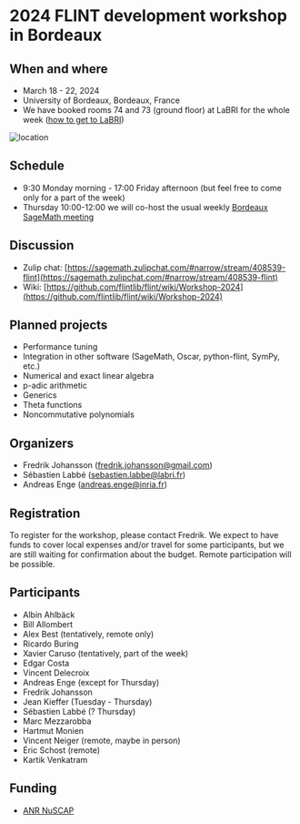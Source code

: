 # 2024 FLINT development workshop in Bordeaux

## When and where

* March 18 - 22, 2024
* University of Bordeaux, Bordeaux, France
* We have booked rooms 74 and 73 (ground floor) at LaBRI for the whole week ([how to get to LaBRI](https://www.labri.fr/en/presentation/coming-labri))

![location](https://github.com/flintlib/flintlib.github.io/assets/368838/a2469343-f13b-4cf0-823d-a9d48fdcad0e)

## Schedule

* 9:30 Monday morning - 17:00 Friday afternoon (but feel free to come only for a part of the week)
* Thursday 10:00-12:00 we will co-host the usual weekly [Bordeaux SageMath meeting](https://wiki.sagemath.org/thursdaysbdx)

## Discussion

* Zulip chat: [https://sagemath.zulipchat.com/#narrow/stream/408539-flint](https://sagemath.zulipchat.com/#narrow/stream/408539-flint)
* Wiki: [https://github.com/flintlib/flint/wiki/Workshop-2024](https://github.com/flintlib/flint/wiki/Workshop-2024)

## Planned projects

* Performance tuning
* Integration in other software (SageMath, Oscar, python-flint, SymPy, etc.)
* Numerical and exact linear algebra
* p-adic arithmetic
* Generics
* Theta functions
* Noncommutative polynomials

## Organizers

* Fredrik Johansson (<fredrik.johansson@gmail.com>)
* Sébastien Labbé (<sebastien.labbe@labri.fr>)
* Andreas Enge (<andreas.enge@inria.fr>)

## Registration

To register for the workshop, please contact Fredrik. We expect to have funds to cover local expenses and/or travel for some participants, but we are still waiting for confirmation about the budget. Remote participation will be possible.

## Participants

* Albin Ahlbäck
* Bill Allombert
* Alex Best (tentatively, remote only)
* Ricardo Buring
* Xavier Caruso (tentatively, part of the week)
* Edgar Costa
* Vincent Delecroix
* Andreas Enge (except for Thursday)
* Fredrik Johansson
* Jean Kieffer (Tuesday - Thursday)
* Sébastien Labbé (? Thursday)
* Marc Mezzarobba
* Hartmut Monien
* Vincent Neiger (remote, maybe in person)
* Éric Schost (remote)
* Kartik Venkatram

## Funding

* [ANR NuSCAP](https://nuscap.gitlabpages.inria.fr/index.html)
